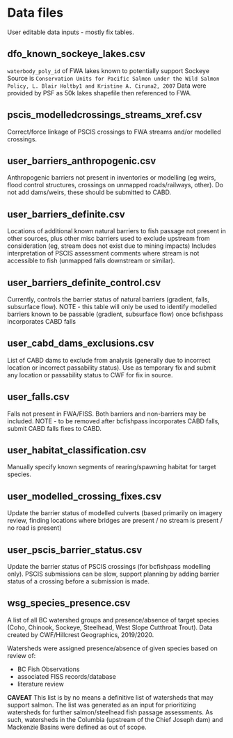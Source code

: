 # Data files

User editable data inputs - mostly fix tables. 

## dfo_known_sockeye_lakes.csv

`waterbody_poly_id` of FWA lakes known to potentially support Sockeye
Source is `Conservation Units for Pacific Salmon under the Wild Salmon Policy, L. Blair Holtby1 and Kristine A. Ciruna2, 2007`
Data were provided by PSF as 50k lakes shapefile then referenced to FWA.


## pscis_modelledcrossings_streams_xref.csv

Correct/force linkage of PSCIS crossings to FWA streams and/or modelled crossings.


## user_barriers_anthropogenic.csv

Anthropogenic barriers not present in inventories or modelling (eg weirs, flood control structures, 
crossings on unmapped roads/railways, other). Do not add dams/weirs, these should be submitted to CABD.


## user_barriers_definite.csv

Locations of additional known natural barriers to fish passage not present in other sources, plus 
other misc barriers used to exclude upstream from consideration (eg, stream does not exist due to mining impacts)
Includes interpretation of PSCIS assessment comments where stream is not accessible to fish (unmapped falls downstream or similar).


## user_barriers_definite_control.csv

Currently, controls the barrier status of natural barriers (gradient, falls, subsurface flow). 
NOTE -  this table will only be used to identify modelled barriers known to be passable 
(gradient, subsurface flow) once bcfishpass incorporates CABD falls

## user_cabd_dams_exclusions.csv

List of CABD dams to exclude from analysis (generally due to incorrect location or incorrect passability status).
Use as temporary fix and submit any location or passability status to CWF for fix in source.

## user_falls.csv

Falls not present in FWA/FISS. Both barriers and non-barriers may be included.
NOTE - to be removed after bcfishpass incorporates CABD falls, submit CABD falls fixes to CABD.


## user_habitat_classification.csv

Manually specify known segments of rearing/spawning habitat for target species.


## user_modelled_crossing_fixes.csv

Update the barrier status of modelled culverts
(based primarily on imagery review, finding locations where bridges are present / no stream is present / 
no road is present)


## user_pscis_barrier_status.csv

Update the barrier status of PSCIS crossings (for bcfishpass modelling only). PSCIS submissions can be slow,
support planning by adding barrier status of a crossing before a submission is made.


## wsg_species_presence.csv

A list of all BC watershed groups and presence/absence of target species (Coho, Chinook, Sockeye, Steelhead, West Slope Cutthroat Trout).
Data created by CWF/Hillcrest Geographics, 2019/2020.

Watersheds were assigned presence/absence of given species based on review of:
- BC Fish Observations
- associated FISS records/database
- literature review

**CAVEAT**
This list is by no means a definitive list of watersheds that may support salmon.
The list was generated as an input for prioritizing watersheds for further salmon/steelhead fish passage assessments.
As such, watersheds in the Columbia (upstream of the Chief Joseph dam) and Mackenzie Basins were defined as out of scope.
